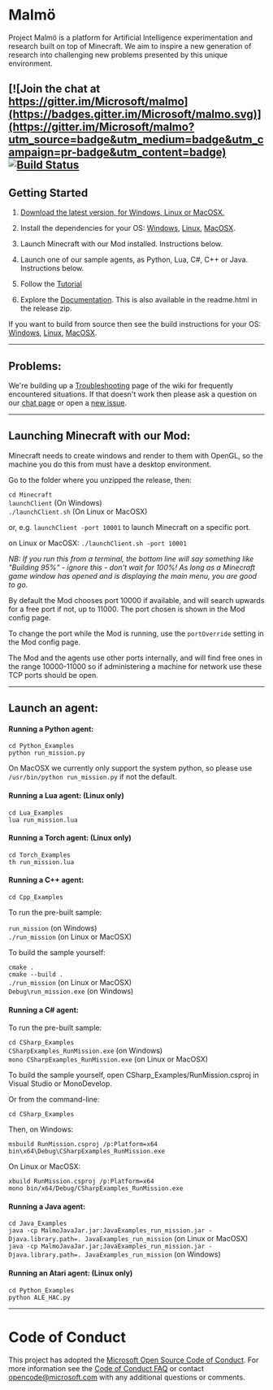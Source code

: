 # Malmö #

Project Malmö is a platform for Artificial Intelligence experimentation and research built on top of Minecraft. We aim to inspire a new generation of research into challenging new problems presented by this unique environment.

[![Join the chat at https://gitter.im/Microsoft/malmo](https://badges.gitter.im/Microsoft/malmo.svg)](https://gitter.im/Microsoft/malmo?utm_source=badge&utm_medium=badge&utm_campaign=pr-badge&utm_content=badge) [![Build Status](https://travis-ci.org/Microsoft/malmo.svg?branch=master)](https://travis-ci.org/Microsoft/malmo)
----
    
## Getting Started ##

1. [Download the latest version, for Windows, Linux or MacOSX.](https://github.com/Microsoft/malmo/releases)

2. Install the dependencies for your OS: [Windows](doc/install_windows.md), [Linux](doc/install_linux.md), [MacOSX](doc/install_macosx.md).

3. Launch Minecraft with our Mod installed. Instructions below.

4. Launch one of our sample agents, as Python, Lua, C#, C++ or Java. Instructions below.

5. Follow the [Tutorial](https://github.com/Microsoft/malmo/blob/master/Malmo/samples/Python_examples/Tutorial.pdf) 

6. Explore the [Documentation](http://microsoft.github.io/malmo/). This is also available in the readme.html in the release zip.

If you want to build from source then see the build instructions for your OS: [Windows](doc/build_windows.md), [Linux](doc/build_linux.md), [MacOSX](doc/build_macosx.md).

----

## Problems: ##

We're building up a [Troubleshooting](https://github.com/Microsoft/malmo/wiki/Troubleshooting) page of the wiki for frequently encountered situations. If that doesn't work then please ask a question on our [chat page](https://gitter.im/Microsoft/malmo) or open a [new issue](https://github.com/Microsoft/malmo/issues/new).

----

## Launching Minecraft with our Mod: ##

Minecraft needs to create windows and render to them with OpenGL, so the machine you do this from must have a desktop environment.

Go to the folder where you unzipped the release, then:

`cd Minecraft`  
`launchClient` (On Windows)  
`./launchClient.sh` (On Linux or MacOSX)

or, e.g. `launchClient -port 10001` to launch Minecraft on a specific port.

on Linux or MacOSX: `./launchClient.sh -port 10001`

*NB: If you run this from a terminal, the bottom line will say something like "Building 95%" - ignore this - don't wait for 100%! As long as a Minecraft game window has opened and is displaying the main menu, you are good to go.*

By default the Mod chooses port 10000 if available, and will search upwards for a free port if not, up to 11000.
The port chosen is shown in the Mod config page.

To change the port while the Mod is running, use the `portOverride` setting in the Mod config page.

The Mod and the agents use other ports internally, and will find free ones in the range 10000-11000 so if administering
a machine for network use these TCP ports should be open.

----

## Launch an agent: ##

#### Running a Python agent: ####

```
cd Python_Examples
python run_mission.py
```

On MacOSX we currently only support the system python, so please use `/usr/bin/python run_mission.py` if not the default. 

#### Running a Lua agent: (Linux only) ####

```
cd Lua_Examples
lua run_mission.lua
```

#### Running a Torch agent: (Linux only) ####

```
cd Torch_Examples
th run_mission.lua
```

#### Running a C++ agent: ####

`cd Cpp_Examples`

To run the pre-built sample:

`run_mission` (on Windows)  
`./run_mission` (on Linux or MacOSX)

To build the sample yourself:

`cmake .`  
`cmake --build .`  
`./run_mission` (on Linux or MacOSX)  
`Debug\run_mission.exe` (on Windows)

#### Running a C# agent: ####

To run the pre-built sample:

`cd CSharp_Examples`  
`CSharpExamples_RunMission.exe` (on Windows)  
`mono CSharpExamples_RunMission.exe` (on Linux or MacOSX)

To build the sample yourself, open CSharp_Examples/RunMission.csproj in Visual Studio or MonoDevelop.

Or from the command-line:

`cd CSharp_Examples`

Then, on Windows:  
```
msbuild RunMission.csproj /p:Platform=x64
bin\x64\Debug\CSharpExamples_RunMission.exe
```

On Linux or MacOSX:  
```
xbuild RunMission.csproj /p:Platform=x64
mono bin/x64/Debug/CSharpExamples_RunMission.exe
```

#### Running a Java agent: ####

`cd Java_Examples`  
`java -cp MalmoJavaJar.jar:JavaExamples_run_mission.jar -Djava.library.path=. JavaExamples_run_mission` (on Linux or MacOSX)  
`java -cp MalmoJavaJar.jar;JavaExamples_run_mission.jar -Djava.library.path=. JavaExamples_run_mission` (on Windows)

#### Running an Atari agent: (Linux only) ####

```
cd Python_Examples
python ALE_HAC.py
```

----

# Code of Conduct #

This project has adopted the [Microsoft Open Source Code of Conduct](https://opensource.microsoft.com/codeofconduct/). For more information see the [Code of Conduct FAQ](https://opensource.microsoft.com/codeofconduct/faq/) or contact [opencode@microsoft.com](mailto:opencode@microsoft.com) with any additional questions or comments.
